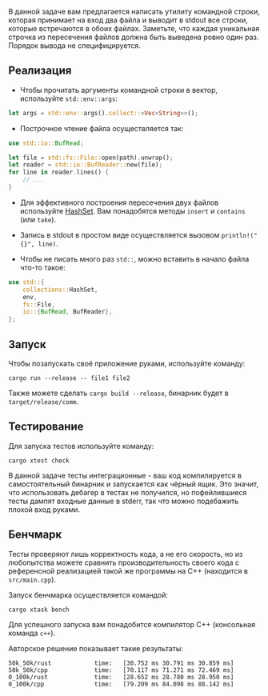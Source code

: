 В данной задаче вам предлагается написать утилиту командной строки, которая принимает на вход два файла и выводит в stdout все строки, которые встречаются в обoих файлах. Заметьте, что каждая уникальная строчка из пересечения файлов должна быть выведена ровно один раз. Порядок вывода не специфицируется.

## Реализация

* Чтобы прочитать аргументы командной строки в вектор, используйте `std::env::args`:

```rust
let args = std::env::args().collect::<Vec<String>>();
```

* Построчное чтение файла осуществляется так:

```rust
use std::io::BufRead;

let file = std::fs::File::open(path).unwrap();
let reader = std::io::BufReader::new(file);
for line in reader.lines() {
    // ...
}
```

* Для эффективного построения пересечения двух файлов используйте [HashSet](https://doc.rust-lang.org/stable/std/collections/struct.HashSet.html). Вам понадобятся методы `insert` и `contains` (или `take`).

* Запись в stdout в простом виде осуществляется вызовом `println!("{}", line)`.

* Чтобы не писать много раз `std::`, можно вставить в начало файла что-то такое:

```rust
use std::{
    collections::HashSet,
    env,
    fs::File,
    io::{BufRead, BufReader},
};
```

## Запуск

Чтобы позапускать своё приложение руками, используйте команду:

```
cargo run --release -- file1 file2
```

Также можете сделать `cargo build --release`, бинарник будет в `target/release/comm`.

## Тестирование

Для запуска тестов используйте команду:

```
cargo xtest check
```

В данной задаче тесты интеграционные - ваш код компилируется в самостоятельный бинарник и запускается как чёрный ящик.
Это значит, что использовать дебагер в тестах не получился, но пофейлившиеся тесты дампят входные данные в stderr, так что можно подебажить плохой вход руками.

## Бенчмарк

Тесты проверяют лишь корректность кода, а не его скорость, но из любопытства можете сравнить производительность своего кода с референсной реализацией такой же программы на С++ (находится в `src/main.cpp`).

Запуск бенчмарка осуществляется командой:

```
cargo xtask bench
```

Для успешного запуска вам понадобится компилятор C++ (консольная команда `c++`).

Авторское решение показывает такие результаты:

```
50k_50k/rust            time:   [30.752 ms 30.791 ms 30.859 ms]
50k_50k/cpp             time:   [70.117 ms 71.271 ms 72.469 ms]
0_100k/rust             time:   [28.652 ms 28.780 ms 28.950 ms]
0_100k/cpp              time:   [79.209 ms 84.098 ms 88.142 ms]
```
